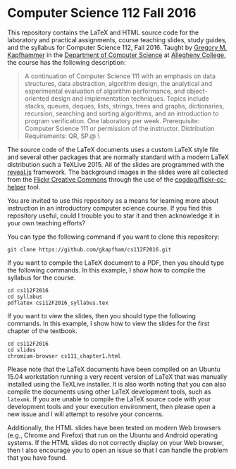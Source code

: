 # Computer Science 112 Fall 2016

This repository contains the LaTeX and HTML source code for the laboratory and
practical assignments, course teaching slides, study guides, and the syllabus
for Computer Science 112, Fall 2016.  Taught by [Gregory M.
Kapfhammer](http://www.cs.allegheny.edu/sites/gkapfham) in the [Department of
Computer Science](http://www.cs.allegheny.edu) at [Allegheny
College](http://www.allegheny.edu), the course has the following description:

> A continuation of Computer Science 111 with an emphasis on data structures, data abstraction, algorithm design, the
> analytical and experimental evaluation of algorithm performance, and object-oriented design and implementation
> techniques. Topics include stacks, queues, deques, lists, strings, trees and graphs, dictionaries, recursion,
> searching and sorting algorithms, and an introduction to program verification. One laboratory per week. Prerequisite:
> Computer Science 111 or permission of the instructor. Distribution Requirements: QR, SP.\@ \\

The source code of the LaTeX documents uses a custom LaTeX style file and several other packages that are normally
standard with a modern LaTeX distribution such a TeXLive 2015. All of the slides are programmed with the
[reveal.js](https://github.com/hakimel/reveal.js/) framework. The background images in the slides were all collected
from the [Flickr Creative Commons](https://www.flickr.com/creativecommons/) through the use of the
[cogdog/flickr-cc-helper](https://github.com/cogdog/flickr-cc-helper) tool.

You are invited to use this repository as a means for learning more about instruction in an introductory computer
science course. If you find this repository useful, could I trouble you to star it and then acknowledge it in your own
teaching efforts?

You can type the following command if you want to clone this repository:

```shell
git clone https://github.com/gkapfham/cs112F2016.git
```

If you want to compile the LaTeX document to a PDF, then you should type the following commands. In this example, I
show how to compile the syllabus for the course.

```shell
cd cs112F2016
cd syllabus
pdflatex cs112F2016_syllabus.tex
```

If you want to view the slides, then you should type the following commands. In this example, I show how to view the
slides for the first chapter of the textbook.

```shell
cd cs112F2016
cd slides
chromium-browser cs111_chapter1.html
```

Please note that the LaTeX documents have been compiled on an Ubuntu 15.04 workstation running a very recent version of
LaTeX that was manually installed using the TeXLive installer.  It is also worth noting that you can also compile the
documents using other LaTeX development tools, such as `latexmk`. If you are unable to compile the LaTeX source code
with your development tools and your execution environment, then please open a new issue and I will attempt to resolve
your concerns.

Additionally, the HTML slides have been tested on modern Web browsers (e.g., Chrome and Firefox) that run on the Ubuntu
and Android operating systems.  If the HTML slides do not correctly display on your Web browser, then I also encourage
you to open an issue so that I can handle the problem that you have found.
